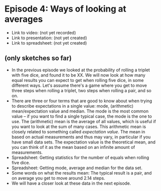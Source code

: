 # Episode 4: Ways of looking at averages

* Link to video: (not yet recorded)
* Link to presentation: (not yet created)
* Link to spreadsheet: (not yet created)

## (only sketches so far)

* In the previous episode we looked at the probability of rolling a triplet with five dice, and found it to be XX. We will now look at how many equal results you can expect to get when rolling five dice, in some different ways. Let's assume there's a game where you get to move three steps when rolling a triplet, two steps when rolling a pair, and so on.
* There are three or four terms that are good to know about when trying to describe expectations in a single value: mode, (arithmetic) mean/expectation value and median. The mode is the most common value – if you want to find a single typical case, the mode is the one to use. The (arithmetic) mean is the average of all values, which is useful if you want to look at the sum of many cases. This arithmetic mean is closely related to something called _expectation value_. The mean in based on actual measurements and thus may vary, in particular if you have small data sets. The expectation value is the theoretical mean, and you can think of it as the mean based on an infinite amount of measurements.
* Spreadsheet: Getting statistics for the number of equals when rolling five dice.
* Spreadsheet: Getting mode, average and median for the data set.
* Some words on what the results mean: The typical result is a pair, and on average you get to move around 2.14 steps.
* We will have a closer look at these data in the next episode.
